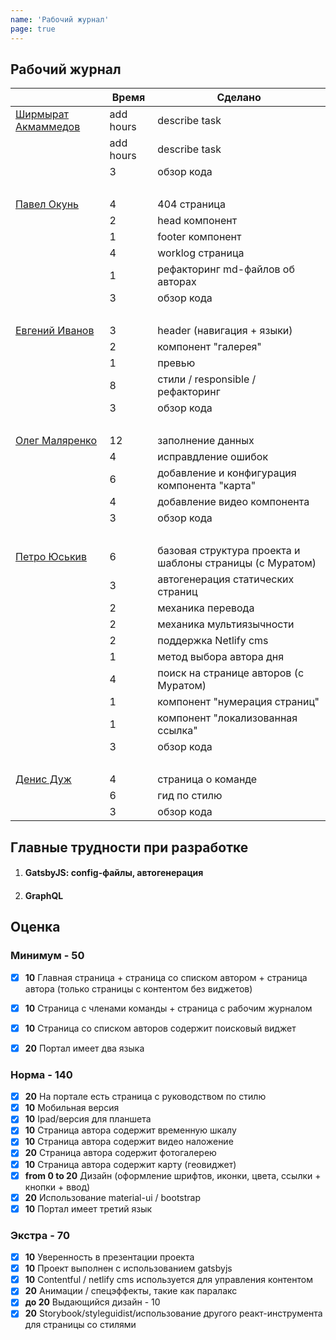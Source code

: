 ```yaml
---
name: 'Рабочий журнал'
page: true
---
```


## Рабочий журнал

|                                                  | Время      | Сделано       |
|--------------------------------------------------| ---------- | ------------- |
[Ширмырат Акмаммедов](https://github.com/muratx10)  | add hours  | describe task |
|                                                   | add hours  | describe task |
|                                                   | 3  | обзор кода |
|<br>||
[Павел Окунь](https://github.com/pavelokun)         | 4  | 404 страница |
|                                                   | 2  | head компонент |
|                                                   | 1  | footer компонент |
|                                                   | 4  | worklog страница |
|                                                   | 1  | рефакторинг md-файлов об авторах |
|                                                   | 3  | обзор кода |
|<br>||
[Евгений	Иванов](https://github.com/ineg22)        | 3  | header (навигация + языки) |
|                                                   | 2  | компонент "галерея" |
|                                                   | 1  | превью |
|                                                   | 8  | стили / responsible / рефакторинг |
|                                                   | 3  | обзор кода |
|<br>||
[Олег	Маляренко](https://github.com/olegmalyarenko) | 12 | заполнение данных |
|                                                   | 4  | исправдление ошибок |
|                                                   | 6  | добавление и конфигурация компонента "карта" |
|                                                   | 4  | добавление видео компонента |
|                                                   | 3  | обзор кода |
|<br>||
[Петро Юськив](https://github.com/yuskivpm)         | 6  | базовая структура проекта и шаблоны страницы (с Муратом) |
|                                                   | 3  | автогенерация статических страниц |
|                                                   | 2  | механика перевода |
|                                                   | 2  | механика мультиязычности |
|                                                   | 2  | поддержка Netlify cms |
|                                                   | 1  | метод выбора автора дня |
|                                                   | 4  | поиск на странице авторов (с Муратом) |
|                                                   | 1  | компонент "нумерация страниц" |
|                                                   | 1  | компонент "локализованная ссылка" |
|                                                   | 3  | обзор кода |
|<br>||
[Денис Дуж](https://github.com/dermeister)          | 4  | страница о команде |
|                                                   | 6  | гид по стилю |
|                                                   | 3  | обзор кода |

## Главные трудности при разработке
1. #### GatsbyJS: config-файлы, автогенерация
2. #### GraphQL

## Оценка 

### Минимум - **50**
- [x] **10** Главная страница + страница со списком автором + страница автора (только страницы с контентом без виджетов)
- [x] **10** Страница с членами команды + страница с рабочим журналом
- [x] **10** Страница со списком авторов содержит поисковый виджет
- [x] **20** Портал имеет два языка


### Норма - **140**
- [x] **20** На портале есть страница с руководством по стилю
- [x] **10** Мобильная версия
- [x] **10** Ipad/версия для планшета 
- [x] **10** Страница автора содержит временную шкалу
- [x] **10** Страница автора содержит видео наложение
- [x] **20** Страница автора содержит фотогалерею
- [x] **10** Страница автора содержит карту (геовиджет)
- [x] **from 0 to 20** Дизайн (оформление шрифтов, иконки, цвета, ссылки + кнопки + ввод)
- [x] **20** Использование material-ui / bootstrap 
- [x] **10** Портал имеет третий язык

### Экстра - **70**
- [x] **10** Уверенность в презентации проекта
- [x] **10** Проект выполнен с использованием gatsbyjs
- [x] **10** Contentful / netlify cms используется для управления контентом
- [x] **20** Анимации / спецэффекты, такие как паралакс 
- [x] **до 20** Выдающийся дизайн - 10
- [x] **20** Storybook/styleguidist/использование другого реакт-инструмента  для страницы со стилями
